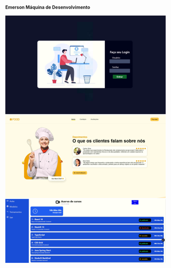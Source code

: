 #### Emerson Máquina de Desenvolvimento

<img src="./screens/page1.png" alt="">
<img src="./screens/page2.png" alt="">
<img src="./screens/page3.png" alt="">